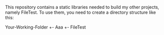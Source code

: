 This repository contains a static libraries needed to build my other projects, namely FileTest.
To use them, you need to create a directory structure like this:

Your-Working-Folder
+- Aaa
+- FileTest

